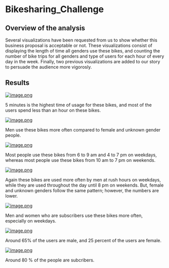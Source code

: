 # Bikesharing_Challenge

## Overview of the analysis

Several visualizations have been requested from us to show whether this business proposal is acceptable or not. These visualizations consist of displaying the length of time all genders use these bikes, and counting the number of bike trips for all genders and type of users for each hour of every day in the week. Finally, two previous visualizations are added to our story to persuade the audience more vigorosly.

## Results

[![image.png](https://i.postimg.cc/g0Kz8Nsp/image.png)](https://postimg.cc/TypvXjBN)

5 minutes is the highest time of usage for these bikes, and most of the users spend less than an hour on these bikes.

[![image.png](https://i.postimg.cc/SsTz7ydm/image.png)](https://postimg.cc/qhKRpHWF)

Men use these bikes more often compared to female and unknown gender people.

[![image.png](https://i.postimg.cc/4y8kx0XL/image.png)](https://postimg.cc/QKWn6091)

Most people use these bikes from 6 to 9 am and 4 to 7 pm on weekdays, whereas most people use these bikes from 10 am to 7 pm on weekends.

[![image.png](https://i.postimg.cc/cLBjxjTQ/image.png)](https://postimg.cc/k2DwwT04)

Again these bikes are used more often by men at rush hours on weekdays, while they are used throughout the day until 8 pm on weekends. But, female and unknown genders follow the same pattern; however, the numbers are lower.

[![image.png](https://i.postimg.cc/YSfpwbLV/image.png)](https://postimg.cc/gwj9VyDq)

Men and women who are subscribers use these bikes more often, especially on weekdays.

[![image.png](https://i.postimg.cc/SNMbhDwr/image.png)](https://postimg.cc/9rCnPtXR)

Around 65% of the users are male, and 25 percent of the users are female.

[![image.png](https://i.postimg.cc/1zpp1hHQ/image.png)](https://postimg.cc/B8n82zkY)

Around 80 % of the people are subcribers.
